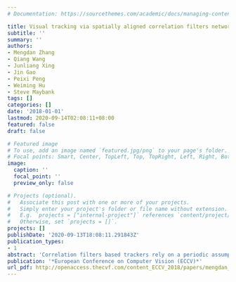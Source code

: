 ```yaml
---
# Documentation: https://sourcethemes.com/academic/docs/managing-content/

title: Visual tracking via spatially aligned correlation filters network
subtitle: ''
summary: ''
authors:
- Mengdan Zhang
- Qiang Wang
- Junliang Xing
- Jin Gao
- Peixi Peng
- Weiming Hu
- Steve Maybank
tags: []
categories: []
date: '2018-01-01'
lastmod: 2020-09-14T02:08:11+08:00
featured: false
draft: false

# Featured image
# To use, add an image named `featured.jpg/png` to your page's folder.
# Focal points: Smart, Center, TopLeft, Top, TopRight, Left, Right, BottomLeft, Bottom, BottomRight.
image:
  caption: ''
  focal_point: ''
  preview_only: false

# Projects (optional).
#   Associate this post with one or more of your projects.
#   Simply enter your project's folder or file name without extension.
#   E.g. `projects = ["internal-project"]` references `content/project/deep-learning/index.md`.
#   Otherwise, set `projects = []`.
projects: []
publishDate: '2020-09-13T18:08:11.291843Z'
publication_types:
- 1
abstract: 'Correlation filters based trackers rely on a periodic assumption of the search sample to efficiently distinguish the target from the background. This assumption however yields undesired boundary effects and restricts aspect ratios of search samples. To handle these issues, an end-to-end deep architecture is proposed to incorporate geometric transformations into a correlation filters based network. This architecture introduces a novel spatial alignment module, which provides continuous feedback for transforming the target from the border to the center with a normalized aspect ratio. It enables correlation filters to work on well-aligned samples for better tracking. The whole architecture not only learns a generic relationship between object geometric transformations and object appearances, but also learns robust representations coupled to correlation filters in case of various geometric transformations. This lightweight architecture permits real-time speed. Experiments show our tracker effectively handles boundary effects and aspect ratio variations, achieving state-of-the-art tracking results on three benchmarks.'
publication: '*European Conference on Computer Vision (ECCV)*'
url_pdf: http://openaccess.thecvf.com/content_ECCV_2018/papers/mengdan_zhang_Visual_Tracking_via_ECCV_2018_paper.pdf
---
```

